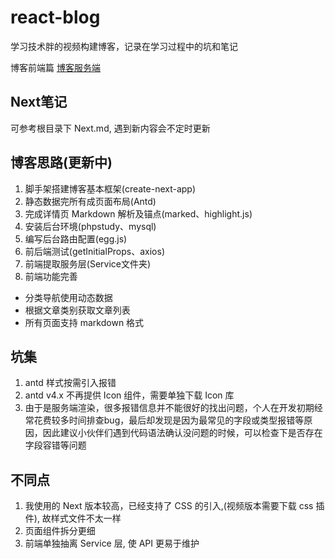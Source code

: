 # react-blog
学习技术胖的视频构建博客，记录在学习过程中的坑和笔记

博客前端篇
[博客服务端](https://github.com/Mr-Welson/react-blog-service)

## Next笔记
可参考根目录下 Next.md, 遇到新内容会不定时更新

## 博客思路(更新中)

1. 脚手架搭建博客基本框架(create-next-app)
2. 静态数据完所有成页面布局(Antd)
3. 完成详情页 Markdown 解析及锚点(marked、highlight.js)
4. 安装后台环境(phpstudy、mysql)
5. 编写后台路由配置(egg.js)
6. 前后端测试(getInitialProps、axios)
7. 前端提取服务层(Service文件夹)
8. 前端功能完善
 - 分类导航使用动态数据
 - 根据文章类别获取文章列表
 - 所有页面支持 markdown 格式
 

## 坑集

1. antd 样式按需引入报错
2. antd v4.x 不再提供 Icon 组件，需要单独下载 Icon 库
3. 由于是服务端渲染，很多报错信息并不能很好的找出问题，个人在开发初期经常花费较多时间排查bug，最后却发现是因为最常见的字段或类型报错等原因，因此建议小伙伴们遇到代码语法确认没问题的时候，可以检查下是否存在字段容错等问题

## 不同点

1. 我使用的 Next 版本较高，已经支持了 CSS 的引入,(视频版本需要下载 css 插件), 故样式文件不太一样
2. 页面组件拆分更细
3. 前端单独抽离 Service 层, 使 API 更易于维护  
